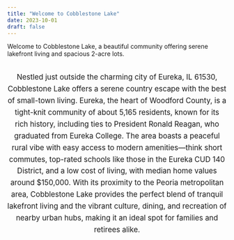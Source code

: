 ```yaml
---
title: "Welcome to Cobblestone Lake"
date: 2023-10-01
draft: false
---
```


Welcome to Cobblestone Lake, a beautiful community offering serene lakefront living and spacious 2-acre lots.

<section style="max-width: 800px; margin: 2rem auto; text-align: center; font-size: 1.05rem; line-height: 1.6;">
  Nestled just outside the charming city of Eureka, IL 61530, Cobblestone Lake offers a serene country escape with the best of small-town living. Eureka, the heart of Woodford County, is a tight-knit community of about 5,165 residents, known for its rich history, including ties to President Ronald Reagan, who graduated from Eureka College. The area boasts a peaceful rural vibe with easy access to modern amenities—think short commutes, top-rated schools like those in the Eureka CUD 140 District, and a low cost of living, with median home values around $150,000. With its proximity to the Peoria metropolitan area, Cobblestone Lake provides the perfect blend of tranquil lakefront living and the vibrant culture, dining, and recreation of nearby urban hubs, making it an ideal spot for families and retirees alike.
</section>